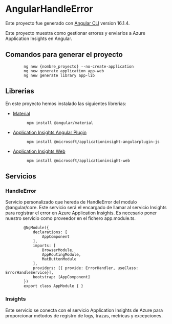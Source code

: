 # AngularHandleError

Este proyecto fue generado con [Angular CLI](https://github.com/angular/angular-cli) version 16.1.4.

Este proyecto muestra como gestionar errores y enviarlos a Azure Application Insights en Angular.

## Comandos para generar el proyecto

            ng new {nombre_proyecto} --no-create-application
            ng new generate application app-web
            ng new generate library app-lib

## Librerias

En este proyecto hemos instalado las siguientes librerias:

- [Material]()

            npm install @angular/material

- [Application Insights Angular Plugin]()

            npm install @microsoft/applicationinsight-angularplugin-js

- [Application Insights Web]()

            npm install @microsoft/applicationinsight-web

## Servicios

### HandleError

Servicio personalizado que hereda de HandleError del modulo @angular/core. Este servicio será el encargado de llamar al servicio Insights para registrar el error en Azure Application Insights. Es necesario poner nuestro servicio como proveedor en el fichero app.module.ts. 

            @NgModule({
                declarations: [
                    AppComponent
                ],
                imports: [
                    BrowserModule,
                    AppRoutingModule,
                    MatButtonModule
                ],
                providers: [{ provide: ErrorHandler, useClass: ErrorHandleService}],
                bootstrap: [AppComponent]
            })
            export class AppModule { }

### Insights

Este servicio se conecta con el servicio Application Insights de Azure para proporcionar métodos de registro de logs, trazas, metricas y excepciones. 